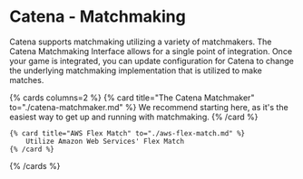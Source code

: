 # Catena - Matchmaking
Catena supports matchmaking utilizing a variety of matchmakers. The Catena Matchmaking Interface allows for a single point of integration. Once your game is integrated, you can update configuration for Catena to change the underlying matchmaking implementation that is utilized to make matches.

{% cards columns=2 %}
    {% card title="The Catena Matchmaker" to="./catena-matchmaker.md" %}
        We recommend starting here, as it's the easiest way to get up and running with matchmaking.
    {% /card %}

    {% card title="AWS Flex Match" to="./aws-flex-match.md" %}
        Utilize Amazon Web Services' Flex Match
    {% /card %}
{% /cards %}